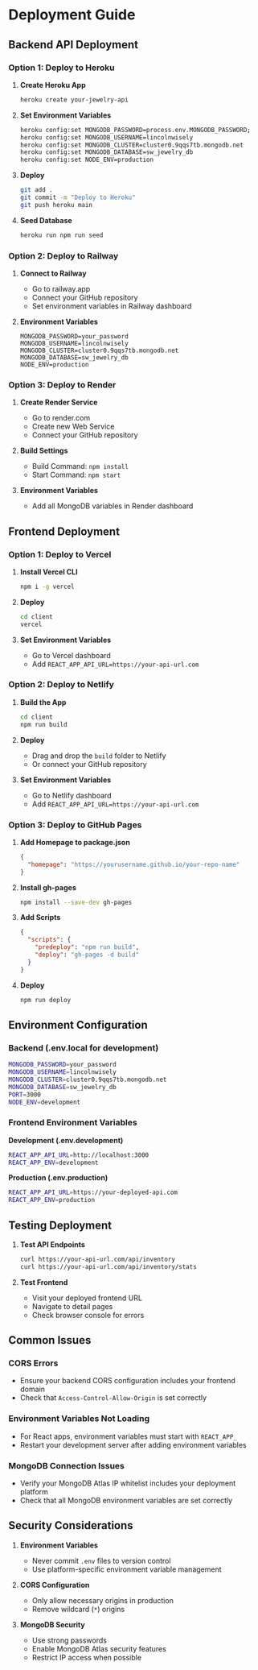# Deployment Guide

## Backend API Deployment

### Option 1: Deploy to Heroku

1. **Create Heroku App**
   ```bash
   heroku create your-jewelry-api
   ```

2. **Set Environment Variables**
   ```bash
   heroku config:set MONGODB_PASSWORD=process.env.MONGODB_PASSWORD;
   heroku config:set MONGODB_USERNAME=lincolnwisely
   heroku config:set MONGODB_CLUSTER=cluster0.9qqs7tb.mongodb.net
   heroku config:set MONGODB_DATABASE=sw_jewelry_db
   heroku config:set NODE_ENV=production
   ```

3. **Deploy**
   ```bash
   git add .
   git commit -m "Deploy to Heroku"
   git push heroku main
   ```

4. **Seed Database**
   ```bash
   heroku run npm run seed
   ```

### Option 2: Deploy to Railway

1. **Connect to Railway**
   - Go to railway.app
   - Connect your GitHub repository
   - Set environment variables in Railway dashboard

2. **Environment Variables**
   ```
   MONGODB_PASSWORD=your_password
   MONGODB_USERNAME=lincolnwisely
   MONGODB_CLUSTER=cluster0.9qqs7tb.mongodb.net
   MONGODB_DATABASE=sw_jewelry_db
   NODE_ENV=production
   ```

### Option 3: Deploy to Render

1. **Create Render Service**
   - Go to render.com
   - Create new Web Service
   - Connect your GitHub repository

2. **Build Settings**
   - Build Command: `npm install`
   - Start Command: `npm start`

3. **Environment Variables**
   - Add all MongoDB variables in Render dashboard

## Frontend Deployment

### Option 1: Deploy to Vercel

1. **Install Vercel CLI**
   ```bash
   npm i -g vercel
   ```

2. **Deploy**
   ```bash
   cd client
   vercel
   ```

3. **Set Environment Variables**
   - Go to Vercel dashboard
   - Add `REACT_APP_API_URL=https://your-api-url.com`

### Option 2: Deploy to Netlify

1. **Build the App**
   ```bash
   cd client
   npm run build
   ```

2. **Deploy**
   - Drag and drop the `build` folder to Netlify
   - Or connect your GitHub repository

3. **Set Environment Variables**
   - Go to Netlify dashboard
   - Add `REACT_APP_API_URL=https://your-api-url.com`

### Option 3: Deploy to GitHub Pages

1. **Add Homepage to package.json**
   ```json
   {
     "homepage": "https://yourusername.github.io/your-repo-name"
   }
   ```

2. **Install gh-pages**
   ```bash
   npm install --save-dev gh-pages
   ```

3. **Add Scripts**
   ```json
   {
     "scripts": {
       "predeploy": "npm run build",
       "deploy": "gh-pages -d build"
     }
   }
   ```

4. **Deploy**
   ```bash
   npm run deploy
   ```

## Environment Configuration

### Backend (.env.local for development)
```bash
MONGODB_PASSWORD=your_password
MONGODB_USERNAME=lincolnwisely
MONGODB_CLUSTER=cluster0.9qqs7tb.mongodb.net
MONGODB_DATABASE=sw_jewelry_db
PORT=3000
NODE_ENV=development
```

### Frontend Environment Variables

**Development (.env.development)**
```bash
REACT_APP_API_URL=http://localhost:3000
REACT_APP_ENV=development
```

**Production (.env.production)**
```bash
REACT_APP_API_URL=https://your-deployed-api.com
REACT_APP_ENV=production
```

## Testing Deployment

1. **Test API Endpoints**
   ```bash
   curl https://your-api-url.com/api/inventory
   curl https://your-api-url.com/api/inventory/stats
   ```

2. **Test Frontend**
   - Visit your deployed frontend URL
   - Navigate to detail pages
   - Check browser console for errors

## Common Issues

### CORS Errors
- Ensure your backend CORS configuration includes your frontend domain
- Check that `Access-Control-Allow-Origin` is set correctly

### Environment Variables Not Loading
- For React apps, environment variables must start with `REACT_APP_`
- Restart your development server after adding environment variables

### MongoDB Connection Issues
- Verify your MongoDB Atlas IP whitelist includes your deployment platform
- Check that all MongoDB environment variables are set correctly

## Security Considerations

1. **Environment Variables**
   - Never commit `.env` files to version control
   - Use platform-specific environment variable management

2. **CORS Configuration**
   - Only allow necessary origins in production
   - Remove wildcard (`*`) origins

3. **MongoDB Security**
   - Use strong passwords
   - Enable MongoDB Atlas security features
   - Restrict IP access when possible 